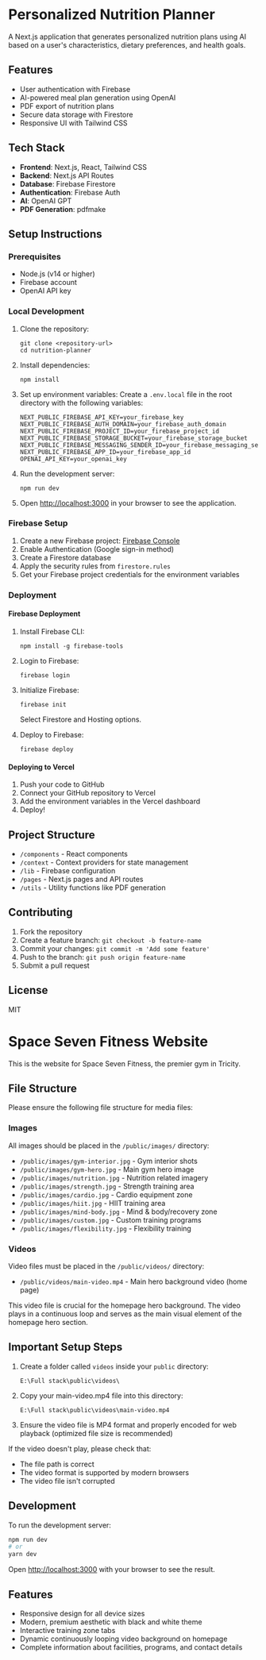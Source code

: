 # Personalized Nutrition Planner

A Next.js application that generates personalized nutrition plans using AI based on a user's characteristics, dietary preferences, and health goals.

## Features

- User authentication with Firebase
- AI-powered meal plan generation using OpenAI
- PDF export of nutrition plans
- Secure data storage with Firestore
- Responsive UI with Tailwind CSS

## Tech Stack

- **Frontend**: Next.js, React, Tailwind CSS
- **Backend**: Next.js API Routes
- **Database**: Firebase Firestore
- **Authentication**: Firebase Auth
- **AI**: OpenAI GPT
- **PDF Generation**: pdfmake

## Setup Instructions

### Prerequisites

- Node.js (v14 or higher)
- Firebase account
- OpenAI API key

### Local Development

1. Clone the repository:
   ```
   git clone <repository-url>
   cd nutrition-planner
   ```

2. Install dependencies:
   ```
   npm install
   ```

3. Set up environment variables:
   Create a `.env.local` file in the root directory with the following variables:
   ```
   NEXT_PUBLIC_FIREBASE_API_KEY=your_firebase_key
   NEXT_PUBLIC_FIREBASE_AUTH_DOMAIN=your_firebase_auth_domain
   NEXT_PUBLIC_FIREBASE_PROJECT_ID=your_firebase_project_id
   NEXT_PUBLIC_FIREBASE_STORAGE_BUCKET=your_firebase_storage_bucket
   NEXT_PUBLIC_FIREBASE_MESSAGING_SENDER_ID=your_firebase_messaging_sender_id
   NEXT_PUBLIC_FIREBASE_APP_ID=your_firebase_app_id
   OPENAI_API_KEY=your_openai_key
   ```

4. Run the development server:
   ```
   npm run dev
   ```

5. Open [http://localhost:3000](http://localhost:3000) in your browser to see the application.

### Firebase Setup

1. Create a new Firebase project: [Firebase Console](https://console.firebase.google.com/)
2. Enable Authentication (Google sign-in method)
3. Create a Firestore database
4. Apply the security rules from `firestore.rules`
5. Get your Firebase project credentials for the environment variables

### Deployment

#### Firebase Deployment

1. Install Firebase CLI:
   ```
   npm install -g firebase-tools
   ```

2. Login to Firebase:
   ```
   firebase login
   ```

3. Initialize Firebase:
   ```
   firebase init
   ```
   Select Firestore and Hosting options.

4. Deploy to Firebase:
   ```
   firebase deploy
   ```

#### Deploying to Vercel

1. Push your code to GitHub
2. Connect your GitHub repository to Vercel
3. Add the environment variables in the Vercel dashboard
4. Deploy!

## Project Structure

- `/components` - React components
- `/context` - Context providers for state management
- `/lib` - Firebase configuration
- `/pages` - Next.js pages and API routes
- `/utils` - Utility functions like PDF generation

## Contributing

1. Fork the repository
2. Create a feature branch: `git checkout -b feature-name`
3. Commit your changes: `git commit -m 'Add some feature'`
4. Push to the branch: `git push origin feature-name`
5. Submit a pull request

## License

MIT 

# Space Seven Fitness Website

This is the website for Space Seven Fitness, the premier gym in Tricity.

## File Structure

Please ensure the following file structure for media files:

### Images
All images should be placed in the `/public/images/` directory:

- `/public/images/gym-interior.jpg` - Gym interior shots
- `/public/images/gym-hero.jpg` - Main gym hero image
- `/public/images/nutrition.jpg` - Nutrition related imagery
- `/public/images/strength.jpg` - Strength training area
- `/public/images/cardio.jpg` - Cardio equipment zone
- `/public/images/hiit.jpg` - HIIT training area
- `/public/images/mind-body.jpg` - Mind & body/recovery zone
- `/public/images/custom.jpg` - Custom training programs
- `/public/images/flexibility.jpg` - Flexibility training

### Videos
Video files must be placed in the `/public/videos/` directory:

- `/public/videos/main-video.mp4` - Main hero background video (home page)

This video file is crucial for the homepage hero background. The video plays in a continuous loop and serves as the main visual element of the homepage hero section.

## Important Setup Steps

1. Create a folder called `videos` inside your `public` directory:
   ```
   E:\Full stack\public\videos\
   ```

2. Copy your main-video.mp4 file into this directory:
   ```
   E:\Full stack\public\videos\main-video.mp4
   ```

3. Ensure the video file is MP4 format and properly encoded for web playback (optimized file size is recommended)

If the video doesn't play, please check that:
- The file path is correct
- The video format is supported by modern browsers
- The video file isn't corrupted

## Development

To run the development server:

```bash
npm run dev
# or
yarn dev
```

Open [http://localhost:3000](http://localhost:3000) with your browser to see the result.

## Features

- Responsive design for all device sizes
- Modern, premium aesthetic with black and white theme
- Interactive training zone tabs
- Dynamic continuously looping video background on homepage
- Complete information about facilities, programs, and contact details 